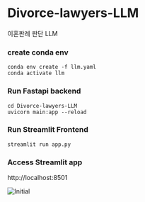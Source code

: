 # Divorce-lawyers-LLM
이혼판례 판단 LLM

### create conda env

```
conda env create -f llm.yaml
conda activate llm
```

### Run Fastapi backend


```
cd Divorce-lawyers-LLM
uvicorn main:app --reload
```

### Run Streamlit Frontend

```
streamlit run app.py
```

### Access Streamlit app
http://localhost:8501 

![Initial](https://github.com/rlaehghks5/Divorce-lawyers-LLM/assets/121927513/eb7cdf2d-331e-407a-bf84-b7d2d726101c.png)
